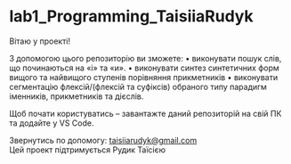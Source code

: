 # lab1_Programming_TaisiiaRudyk

Вітаю у проекті!

З допомогою цього репозиторію ви зможете:
•	виконувати пошук слів, що починаються на «і» та «и».
•	виконувати синтез синтетичних форм вищого та найвищого ступенів порівняння прикметників
•	виконувати сегментацію флексій/(флексій та суфіксів) обраного типу парадигм іменників, прикметників та дієслів.

Щоб почати користуватись – завантажте даний репозиторій на свій ПК та додайте у VS Code.

Звернутись по допомогу: taisiiarudyk@gmail.com  
Цей проект підтримується Рудик Таїсією
